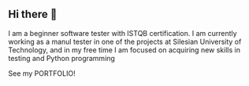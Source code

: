 ## Hi there 👋

I am a beginner software tester with ISTQB certification. I am currently working as a manul tester in one of the projects at Silesian University of Technology, and in my free time I am focused on acquiring new skills in testing and Python programming

See my PORTFOLIO!
<!--
**ewelinakolebuk/ewelinakolebuk** is a ✨ _special_ ✨ repository because its `README.md` (this file) appears on your GitHub profile.

Here are some ideas to get you started:

- 🔭 I’m currently working on ...
- 🌱 I’m currently learning ...
- 👯 I’m looking to collaborate on ...
- 🤔 I’m looking for help with ...
- 💬 Ask me about ...
- 📫 How to reach me: ...
- 😄 Pronouns: ...
- ⚡ Fun fact: ...
-->
